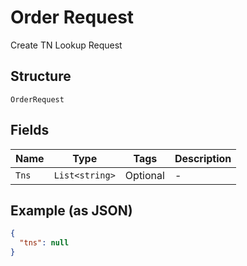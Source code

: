 
# Order Request

Create TN Lookup Request

## Structure

`OrderRequest`

## Fields

| Name | Type | Tags | Description |
|  --- | --- | --- | --- |
| `Tns` | `List<string>` | Optional | - |

## Example (as JSON)

```json
{
  "tns": null
}
```

